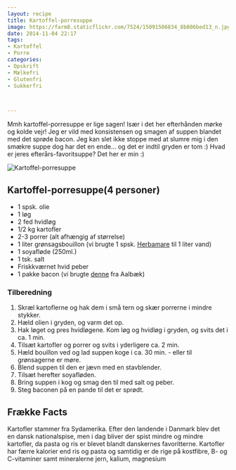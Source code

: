 ```yaml
---
layout: recipe
title: Kartoffel-porresuppe
image: https://farm8.staticflickr.com/7524/15091506834_8b806bed13_n.jpg
date: 2014-11-04 22:17
tags:
- Kartoffel
- Porre
categories:
- Opskrift
- Mælkefri
- Glutenfri
- Sukkerfri



---
```

Mmh kartoffel-porresuppe er lige sagen! Især i det her efterhånden mørke og kolde vejr! Jeg er vild med konsistensen og smagen af suppen blandet med det sprøde bacon. Jeg kan slet ikke stoppe med at slumre mig i den smækre suppe dog har det en ende... og det er indtil gryden er tom :) Hvad er jeres efterårs-favoritsuppe? Det her er min :)


![Kartoffel-porresuppe](https://farm8.staticflickr.com/7524/15091506834_8b806bed13_z.jpg) 


## Kartoffel-porresuppe(4 personer)
- 1 spsk. olie
- 1 løg
- 2 fed hvidløg
- 1/2 kg kartofler
- 2-3 porrer (alt afhængig af størrelse)
- 1 liter grønsagsbouillon (vi brugte 1 spsk. [Herbamare](http://www.urtekram.dk/produkter/foedevarer/garniture/herbamare-urtebouillon-250-g) til 1 liter vand)
- 1 soyafløde (250ml.)
- 1 tsk. salt
- Friskkværnet hvid peber
- 1 pakke bacon (vi brugte [denne](http://www.aalbaekspecialiteter.dk/produkter/den-oekologiske-slagter/oeko-roeget-bacon.aspx) fra Aalbæk)






### Tilberedning
1. Skræl kartoflerne og hak dem i små tern og skær porrerne i mindre stykker.
2. Hæld olien i gryden, og varm det op. 
3. Hak løget og pres hvidløgene. Kom løg og hvidløg i gryden, og svits det i ca. 1 min. 
4. Tilsæt kartofler og porrer og svits i yderligere ca. 2 min. 
5. Hæld bouillon ved og lad suppen koge i ca. 30 min. - eller til grønsagerne er møre. 
6. Blend suppen til den er jævn med en stavblender.
7. Tilsæt herefter soyafløden.
8. Bring suppen i kog og smag den til med salt og peber.
9. Steg baconen på en pande til det er sprødt.








## Frække Facts
Kartofler stammer fra Sydamerika. Efter den landende i Danmark blev det en dansk nationalspise, men i dag bliver der spist mindre og mindre kartofler, da pasta og ris er blevet blandt danskernes favoritterne. Kartofler har færre kalorier end ris og pasta og samtidig er de rige på kostfibre, B- og C-vitaminer samt mineralerne jern, kalium, magnesium
